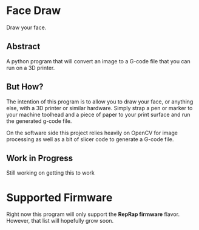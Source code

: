 # Face Draw
Draw your face.

## Abstract
A python program that will convert an image to a G-code file that you can run on a 3D printer.

## But How?
The intention of this program is to allow you to draw your face, or anything else, with a 3D printer or similar hardware. Simply strap a pen or marker
to your machine toolhead and a piece of paper to your print surface and run the generated g-code file.

On the software side this project relies heavily on OpenCV for image processing as well as a bit of slicer code to generate a G-code file.

## Work in Progress
Still working on getting this to work

# Supported Firmware
Right now this program will only support the **RepRap firmware** flavor. However, that list will hopefully grow soon.
